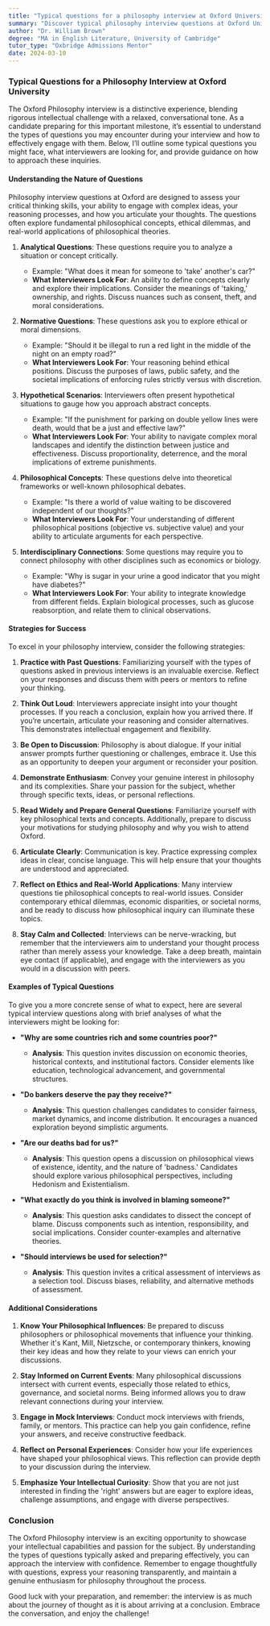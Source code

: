```yaml
---
title: "Typical questions for a philosophy interview at Oxford University"
summary: "Discover typical philosophy interview questions at Oxford University and learn how to effectively engage with them for a successful interview experience."
author: "Dr. William Brown"
degree: "MA in English Literature, University of Cambridge"
tutor_type: "Oxbridge Admissions Mentor"
date: 2024-03-10
---
```


### Typical Questions for a Philosophy Interview at Oxford University

The Oxford Philosophy interview is a distinctive experience, blending rigorous intellectual challenge with a relaxed, conversational tone. As a candidate preparing for this important milestone, it’s essential to understand the types of questions you may encounter during your interview and how to effectively engage with them. Below, I’ll outline some typical questions you might face, what interviewers are looking for, and provide guidance on how to approach these inquiries.

#### Understanding the Nature of Questions

Philosophy interview questions at Oxford are designed to assess your critical thinking skills, your ability to engage with complex ideas, your reasoning processes, and how you articulate your thoughts. The questions often explore fundamental philosophical concepts, ethical dilemmas, and real-world applications of philosophical theories. 

1. **Analytical Questions**: These questions require you to analyze a situation or concept critically.
   - Example: "What does it mean for someone to 'take' another's car?"
   - **What Interviewers Look For**: An ability to define concepts clearly and explore their implications. Consider the meanings of 'taking,' ownership, and rights. Discuss nuances such as consent, theft, and moral considerations.

2. **Normative Questions**: These questions ask you to explore ethical or moral dimensions.
   - Example: "Should it be illegal to run a red light in the middle of the night on an empty road?"
   - **What Interviewers Look For**: Your reasoning behind ethical positions. Discuss the purposes of laws, public safety, and the societal implications of enforcing rules strictly versus with discretion.

3. **Hypothetical Scenarios**: Interviewers often present hypothetical situations to gauge how you approach abstract concepts.
   - Example: "If the punishment for parking on double yellow lines were death, would that be a just and effective law?"
   - **What Interviewers Look For**: Your ability to navigate complex moral landscapes and identify the distinction between justice and effectiveness. Discuss proportionality, deterrence, and the moral implications of extreme punishments.

4. **Philosophical Concepts**: These questions delve into theoretical frameworks or well-known philosophical debates.
   - Example: "Is there a world of value waiting to be discovered independent of our thoughts?"
   - **What Interviewers Look For**: Your understanding of different philosophical positions (objective vs. subjective value) and your ability to articulate arguments for each perspective. 

5. **Interdisciplinary Connections**: Some questions may require you to connect philosophy with other disciplines such as economics or biology.
   - Example: "Why is sugar in your urine a good indicator that you might have diabetes?"
   - **What Interviewers Look For**: Your ability to integrate knowledge from different fields. Explain biological processes, such as glucose reabsorption, and relate them to clinical observations.

#### Strategies for Success

To excel in your philosophy interview, consider the following strategies:

1. **Practice with Past Questions**: Familiarizing yourself with the types of questions asked in previous interviews is an invaluable exercise. Reflect on your responses and discuss them with peers or mentors to refine your thinking.

2. **Think Out Loud**: Interviewers appreciate insight into your thought processes. If you reach a conclusion, explain how you arrived there. If you’re uncertain, articulate your reasoning and consider alternatives. This demonstrates intellectual engagement and flexibility.

3. **Be Open to Discussion**: Philosophy is about dialogue. If your initial answer prompts further questioning or challenges, embrace it. Use this as an opportunity to deepen your argument or reconsider your position.

4. **Demonstrate Enthusiasm**: Convey your genuine interest in philosophy and its complexities. Share your passion for the subject, whether through specific texts, ideas, or personal reflections.

5. **Read Widely and Prepare General Questions**: Familiarize yourself with key philosophical texts and concepts. Additionally, prepare to discuss your motivations for studying philosophy and why you wish to attend Oxford. 

6. **Articulate Clearly**: Communication is key. Practice expressing complex ideas in clear, concise language. This will help ensure that your thoughts are understood and appreciated.

7. **Reflect on Ethics and Real-World Applications**: Many interview questions tie philosophical concepts to real-world issues. Consider contemporary ethical dilemmas, economic disparities, or societal norms, and be ready to discuss how philosophical inquiry can illuminate these topics.

8. **Stay Calm and Collected**: Interviews can be nerve-wracking, but remember that the interviewers aim to understand your thought process rather than merely assess your knowledge. Take a deep breath, maintain eye contact (if applicable), and engage with the interviewers as you would in a discussion with peers.

#### Examples of Typical Questions

To give you a more concrete sense of what to expect, here are several typical interview questions along with brief analyses of what the interviewers might be looking for:

- **"Why are some countries rich and some countries poor?"**
  - **Analysis**: This question invites discussion on economic theories, historical contexts, and institutional factors. Consider elements like education, technological advancement, and governmental structures.

- **"Do bankers deserve the pay they receive?"**
  - **Analysis**: This question challenges candidates to consider fairness, market dynamics, and income distribution. It encourages a nuanced exploration beyond simplistic arguments.

- **"Are our deaths bad for us?"**
  - **Analysis**: This question opens a discussion on philosophical views of existence, identity, and the nature of 'badness.' Candidates should explore various philosophical perspectives, including Hedonism and Existentialism.

- **"What exactly do you think is involved in blaming someone?"**
  - **Analysis**: This question asks candidates to dissect the concept of blame. Discuss components such as intention, responsibility, and social implications. Consider counter-examples and alternative theories.

- **"Should interviews be used for selection?"**
  - **Analysis**: This question invites a critical assessment of interviews as a selection tool. Discuss biases, reliability, and alternative methods of assessment.

#### Additional Considerations

1. **Know Your Philosophical Influences**: Be prepared to discuss philosophers or philosophical movements that influence your thinking. Whether it's Kant, Mill, Nietzsche, or contemporary thinkers, knowing their key ideas and how they relate to your views can enrich your discussions.

2. **Stay Informed on Current Events**: Many philosophical discussions intersect with current events, especially those related to ethics, governance, and societal norms. Being informed allows you to draw relevant connections during your interview.

3. **Engage in Mock Interviews**: Conduct mock interviews with friends, family, or mentors. This practice can help you gain confidence, refine your answers, and receive constructive feedback.

4. **Reflect on Personal Experiences**: Consider how your life experiences have shaped your philosophical views. This reflection can provide depth to your discussion during the interview.

5. **Emphasize Your Intellectual Curiosity**: Show that you are not just interested in finding the 'right' answers but are eager to explore ideas, challenge assumptions, and engage with diverse perspectives.

### Conclusion

The Oxford Philosophy interview is an exciting opportunity to showcase your intellectual capabilities and passion for the subject. By understanding the types of questions typically asked and preparing effectively, you can approach the interview with confidence. Remember to engage thoughtfully with questions, express your reasoning transparently, and maintain a genuine enthusiasm for philosophy throughout the process. 

Good luck with your preparation, and remember: the interview is as much about the journey of thought as it is about arriving at a conclusion. Embrace the conversation, and enjoy the challenge!
    